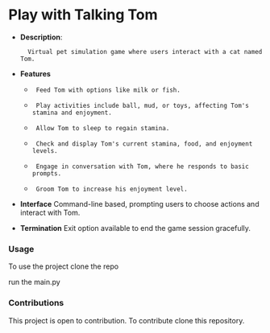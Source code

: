 # Play with Talking Tom

- **Description**:

        Virtual pet simulation game where users interact with a cat named Tom.

- **Features**
  -      Feed Tom with options like milk or fish.
  -      Play activities include ball, mud, or toys, affecting Tom's stamina and enjoyment.
  -      Allow Tom to sleep to regain stamina.
  -      Check and display Tom's current stamina, food, and enjoyment levels.
  -      Engage in conversation with Tom, where he responds to basic prompts.
  -      Groom Tom to increase his enjoyment level.

- **Interface** 
         Command-line based, prompting users to choose actions and interact with Tom.

- **Termination**
         Exit option available to end the game session gracefully.
### Usage

To use the project clone the repo

run the main.py

### Contributions

This project is open to contribution. To contribute clone this repository.
